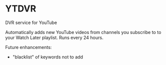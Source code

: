 # YTDVR
DVR service for YouTube

Automatically adds new YouTube videos from channels you subscribe to to your Watch Later playlist. Runs every 24 hours.

Future enhancements:
- "blacklist" of keywords not to add

